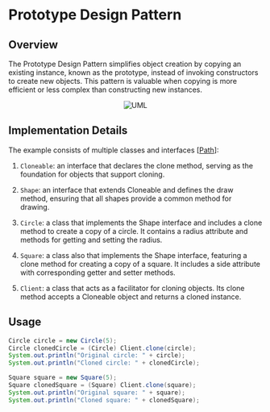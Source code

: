 # Prototype Design Pattern

## Overview

The Prototype Design Pattern simplifies object creation by copying an existing instance, known as the prototype, instead
of invoking constructors to create new objects. This pattern is valuable when copying is more efficient or less complex
than constructing new instances.

<p align="center">
    <img src="https://github.com/omarhosny206/design-patterns/assets/58389695/7ddc017e-3c16-4bab-8439-91b962e22403" alt="UML">
</p>

## Implementation Details

The example consists of multiple classes and interfaces [[Path](./)]:

1. `Cloneable`: an interface that declares the clone method, serving as the foundation for objects that support
   cloning.

2. `Shape`: an interface that extends Cloneable and defines the draw method, ensuring that all shapes provide a common
   method
   for drawing.

3. `Circle`: a class that implements the Shape interface and includes a clone method to create a copy of a circle. It
   contains a radius attribute and methods for getting and setting the radius.

4. `Square`: a class also that implements the Shape interface, featuring a clone method for creating a copy of a square.
   It includes a side attribute with corresponding getter and setter methods.

5. `Client`: a class that acts as a facilitator for cloning objects. Its clone method accepts a Cloneable object and returns a
   cloned instance.

## Usage

```java
Circle circle = new Circle(5);
Circle clonedCircle = (Circle) Client.clone(circle);
System.out.println("Original circle: " + circle);
System.out.println("Cloned circle: " + clonedCircle);

Square square = new Square(5);
Square clonedSquare = (Square) Client.clone(square);
System.out.println("Original square: " + square);
System.out.println("Cloned square: " + clonedSquare);
```
